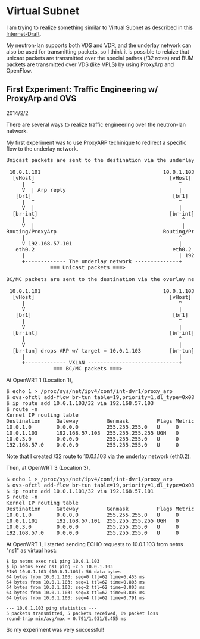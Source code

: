 Virtual Subnet
==============

I am trying to realize something similar to Virtual Subnet as described in [this Internet-Draft](http://tools.ietf.org/id/draft-xu-virtual-subnet-11.txt).

My neutron-lan supports both VDS and VDR, and the underlay network can also be used for transmitting packets,
so I think it is possible to relaize that unicast packets are transmitted over
the special pathes (/32 rotes) and BUM packets are transmitted over VDS (like VPLS) by using ProxyArp and OpenFlow.

First Experiment: Traffic Engineering w/ ProxyArp and OVS
---------------------------------------------------------

2014/2/2

There are several ways to realize traffic engineering over the neutron-lan network.

My first experiment was to use ProxyARP techinique to redirect a specific flow to the underlay network.

<pre>
Unicast packets are sent to the destination via the underlay network:

 10.0.1.101                                       10.0.1.103
  [vHost]                                           [vHost]
     |  ^                                              ^
     V  | Arp reply                                    |
   [br1]                                             [br1]
     |  ^                                              ^
     V  |                                              |
  [br-int]                                          [br-int]
     |  ^                                               ^
     V  |                                               |
Routing/ProxyArp                                  Routing/ProxyARP
     |                                                 ^
     V 192.168.57.101                                  |
   eth0.2                                            eth0.2
     |                                                 | 192.168.57.103
     +------------- The underlay network --------------+
              === Unicast packets ===>

BC/MC packets are sent to the destination via the overlay network:

 10.0.1.101                                       10.0.1.103
  [vHost]                                           [vHost]
     |                                                 ^
     V                                                 |
   [br1]                                             [br1]
     |                                                 ^
     V                                                 |
  [br-int]                                          [br-int]
     |                                                 ^
     V                                                 |
  [br-tun] drops ARP w/ target = 10.0.1.103         [br-tun]
     |                                                 |
     +------------- VXLAN -----------------------------+
               === BC/MC packets ===>
</pre>

At OpenWRT 1 (Location 1),
<pre>
$ echo 1 > /proc/sys/net/ipv4/conf/int-dvr1/proxy_arp
$ ovs-ofctl add-flow br-tun table=19,priority=1,dl_type=0x0806,dl_vlan=1,nw_dst=10.0.1.103,actions=drop')
$ ip route add 10.0.1.103/32 via 192.168.57.103
$ route -n
Kernel IP routing table
Destination     Gateway         Genmask         Flags Metric Ref    Use Iface
10.0.1.0        0.0.0.0         255.255.255.0   U     0      0        0 int-dvr1
10.0.1.103      192.168.57.103  255.255.255.255 UGH   0      0        0 eth0.2
10.0.3.0        0.0.0.0         255.255.255.0   U     0      0        0 int-dvr3
192.168.57.0    0.0.0.0         255.255.255.0   U     0      0        0 eth0.2
</pre>
Note that I created /32 route to 10.0.1.103 via the underlay network (eth0.2).

Then, at OpenWRT 3 (Location 3),
<pre>
$ echo 1 > /proc/sys/net/ipv4/conf/int-dvr1/proxy_arp
$ ovs-ofctl add-flow br-tun table=19,priority=1,dl_type=0x0806,dl_vlan=1,nw_dst=10.0.1.101,actions=drop')
$ ip route add 10.0.1.101/32 via 192.168.57.101
$ route -n
Kernel IP routing table
Destination     Gateway         Genmask         Flags Metric Ref    Use Iface
10.0.1.0        0.0.0.0         255.255.255.0   U     0      0        0 int-dvr1
10.0.1.101      192.168.57.101  255.255.255.255 UGH   0      0        0 eth0.2
10.0.3.0        0.0.0.0         255.255.255.0   U     0      0        0 int-dvr3
192.168.57.0    0.0.0.0         255.255.255.0   U     0      0        0 eth0.2
</pre>

At OpenWRT 1, I started sending ECHO requests to 10.0.1.103 from netns "ns1" as virtual host:

    $ ip netns exec ns1 ping 10.0.1.103
    $ ip netns exec ns1 ping -c 5 10.0.1.103
    PING 10.0.1.103 (10.0.1.103): 56 data bytes
    64 bytes from 10.0.1.103: seq=0 ttl=62 time=6.455 ms
    64 bytes from 10.0.1.103: seq=1 ttl=62 time=0.803 ms
    64 bytes from 10.0.1.103: seq=2 ttl=62 time=0.803 ms
    64 bytes from 10.0.1.103: seq=3 ttl=62 time=0.805 ms
    64 bytes from 10.0.1.103: seq=4 ttl=62 time=0.791 ms
    
    --- 10.0.1.103 ping statistics ---
    5 packets transmitted, 5 packets received, 0% packet loss
    round-trip min/avg/max = 0.791/1.931/6.455 ms

So my experiment was very successful!

